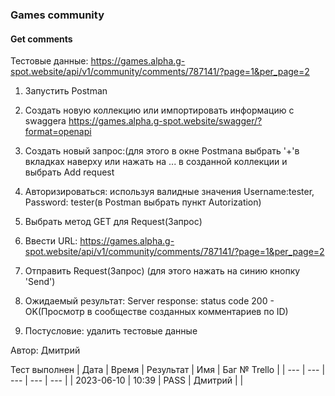 ### Games community
#### Get comments

Тестовые данные: https://games.alpha.g-spot.website/api/v1/community/comments/787141/?page=1&per_page=2

1. Запустить Postman
2. Создать новую коллекцию или импортировать информацию с swaggera https://games.alpha.g-spot.website/swagger/?format=openapi
3. Создать новый запрос:(для этого в окне Postmana выбрать '+'в вкладках наверху или нажать на ... в созданной коллекции и выбрать Add request
4. Авторизироваться: используя валидные значения Username:tester, Password: tester(в Postman выбрать пункт Autorization)
5. Выбрать метод GET для Request(Запрос)
6. Ввести URL: https://games.alpha.g-spot.website/api/v1/community/comments/787141/?page=1&per_page=2
7. Отправить Request(Запрос) (для этого нажать на синию кнопку 'Send')

8. Ожидаемый результат:
Server response: status code 200 - OK(Просмотр в сообществе созданных комментариев по ID)

9. Постусловие: удалить тестовые данные

Автор: Дмитрий

Тест выполнен
| Дата | Время | Результат | Имя | Баг № Trello |
| --- | --- | --- | --- | --- |
| 2023-06-10 | 10:39 | PASS | Дмитрий |  | 